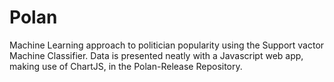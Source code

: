 # Polan
Machine Learning approach to politician popularity using the Support vactor Machine Classifier.
Data is presented neatly with a Javascript web app, making use of ChartJS, in the Polan-Release Repository.
